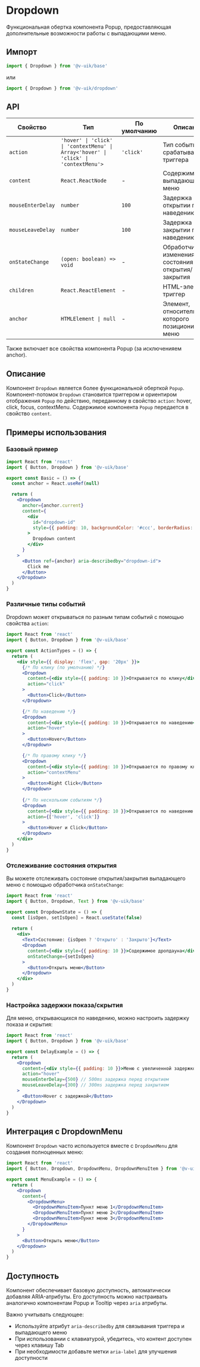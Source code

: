 # Dropdown

Функциональная обертка компонента Popup, предоставляющая дополнительные возможности работы с выпадающими меню.

## Импорт

```jsx
import { Dropdown } from '@v-uik/base'
```

или

```jsx
import { Dropdown } from '@v-uik/dropdown'
```

## API

| Свойство          | Тип                                                                             | По умолчанию | Описание                                            |
| ----------------- | ------------------------------------------------------------------------------- | ------------ | --------------------------------------------------- |
| `action`          | `'hover' \| 'click' \| 'contextMenu' \| Array<'hover' \| 'click' \| 'contextMenu'>` | `'click'`    | Тип события срабатывания триггера                   |
| `content`         | `React.ReactNode`                                                               | -            | Содержимое выпадающего меню                         |
| `mouseEnterDelay` | `number`                                                                        | `100`        | Задержка при открытии по наведению (мс)             |
| `mouseLeaveDelay` | `number`                                                                        | `100`        | Задержка при закрытии по наведению (мс)             |
| `onStateChange`   | `(open: boolean) => void`                                                       | -            | Обработчик изменения состояния открытия/закрытия    |
| `children`        | `React.ReactElement`                                                            | -            | HTML-элемент триггер                                |
| `anchor`          | `HTMLElement \| null`                                                           | -            | Элемент, относительно которого позиционируется меню |

Также включает все свойства компонента Popup (за исключенияем anchor).

## Описание

Компонент `Dropdown` является более функциональной оберткой `Popup`. 
Компонент-потомок `Dropdown` становится триггером и ориентиром отображения `Popup` по действию, переданному в свойство
`action`: hover, click, focus, contextMenu.
Содержимое компонента `Popup` передается в свойство `content`.

## Примеры использования

### Базовый пример

```jsx
import React from 'react'
import { Button, Dropdown } from '@v-uik/base'

export const Basic = () => {
  const anchor = React.useRef(null)

  return (
    <Dropdown
      anchor={anchor.current}
      content={
        <div
          id="dropdown-id"
          style={{ padding: 10, backgroundColor: '#ccc', borderRadius: 4 }}
        >
          Dropdown content
        </div>
      }
    >
      <Button ref={anchor} aria-describedby="dropdown-id">
        Click me
      </Button>
    </Dropdown>
  )
}
```

### Различные типы событий

Dropdown может открываться по разным типам событий с помощью свойства `action`:

```jsx
import React from 'react'
import { Button, Dropdown } from '@v-uik/base'

export const ActionTypes = () => {
  return (
    <div style={{ display: 'flex', gap: '20px' }}>
      {/* По клику (по умолчанию) */}
      <Dropdown
        content={<div style={{ padding: 10 }}>Открывается по клику</div>}
        action="click"
      >
        <Button>Click</Button>
      </Dropdown>

      {/* По наведению */}
      <Dropdown
        content={<div style={{ padding: 10 }}>Открывается по наведению</div>}
        action="hover"
      >
        <Button>Hover</Button>
      </Dropdown>

      {/* По правому клику */}
      <Dropdown
        content={<div style={{ padding: 10 }}>Открывается по правому клику</div>}
        action="contextMenu"
      >
        <Button>Right Click</Button>
      </Dropdown>
      
      {/* По нескольким событиям */}
      <Dropdown
        content={<div style={{ padding: 10 }}>Открывается по наведению и клику</div>}
        action={['hover', 'click']}
      >
        <Button>Hover и Click</Button>
      </Dropdown>
    </div>
  )
}
```

### Отслеживание состояния открытия

Вы можете отслеживать состояние открытия/закрытия выпадающего меню с помощью обработчика `onStateChange`:

```jsx
import React from 'react'
import { Button, Dropdown, Text } from '@v-uik/base'

export const DropdownState = () => {
  const [isOpen, setIsOpen] = React.useState(false)
  
  return (
    <div>
      <Text>Состояние: {isOpen ? 'Открыто' : 'Закрыто'}</Text>
      <Dropdown
        content={<div style={{ padding: 10 }}>Содержимое дропдауна</div>}
        onStateChange={setIsOpen}
      >
        <Button>Открыть меню</Button>
      </Dropdown>
    </div>
  )
}
```

### Настройка задержки показа/скрытия

Для меню, открывающихся по наведению, можно настроить задержку показа и скрытия:

```jsx
import React from 'react'
import { Button, Dropdown } from '@v-uik/base'

export const DelayExample = () => {
  return (
    <Dropdown
      content={<div style={{ padding: 10 }}>Меню с увеличенной задержкой</div>}
      action="hover"
      mouseEnterDelay={500} // 500ms задержка перед открытием
      mouseLeaveDelay={300} // 300ms задержка перед закрытием
    >
      <Button>Hover с задержкой</Button>
    </Dropdown>
  )
}
```

## Интеграция с DropdownMenu

Компонент `Dropdown` часто используется вместе с `DropdownMenu` для создания полноценных меню:

```jsx
import React from 'react'
import { Button, Dropdown, DropdownMenu, DropdownMenuItem } from '@v-uik/base'

export const MenuExample = () => {
  return (
    <Dropdown
      content={
        <DropdownMenu>
          <DropdownMenuItem>Пункт меню 1</DropdownMenuItem>
          <DropdownMenuItem>Пункт меню 2</DropdownMenuItem>
          <DropdownMenuItem>Пункт меню 3</DropdownMenuItem>
        </DropdownMenu>
      }
    >
      <Button>Открыть меню</Button>
    </Dropdown>
  )
}
```

## Доступность

Компонент обеспечивает базовую доступность, автоматически добавляя ARIA-атрибуты. Его доступность можно настраивать аналогично компонентам Popup и Tooltip через `aria` атрибуты.

Важно учитывать следующее:
- Используйте атрибут `aria-describedby` для связывания триггера и выпадающего меню
- При использовании с клавиатурой, убедитесь, что контент доступен через клавишу Tab
- При необходимости добавьте метки `aria-label` для улучшения доступности 